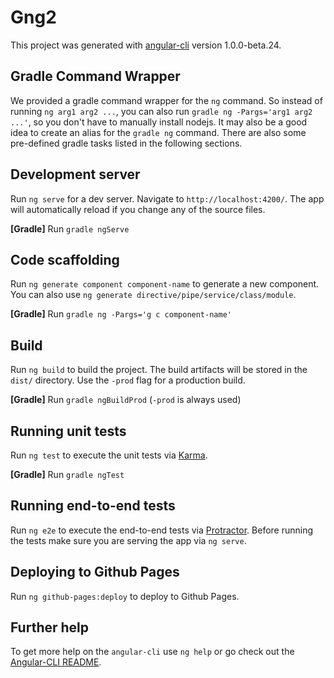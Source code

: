 # Gng2

This project was generated with [angular-cli](https://github.com/angular/angular-cli) version 1.0.0-beta.24.

## Gradle Command Wrapper

We provided a gradle command wrapper for the `ng` command. So instead of running `ng arg1 arg2 ...`,
you can also run `gradle ng -Pargs='arg1 arg2 ...'`, so you don't have to manually install nodejs.
It may also be a good idea to create an alias for the `gradle ng` command. There are also some pre-defined
gradle tasks listed in the following sections.

## Development server
Run `ng serve` for a dev server. Navigate to `http://localhost:4200/`. The app will automatically reload if you change any of the source files.

**[Gradle]** Run `gradle ngServe`

## Code scaffolding

Run `ng generate component component-name` to generate a new component. You can also use `ng generate directive/pipe/service/class/module`.

**[Gradle]** Run `gradle ng -Pargs='g c component-name'`

## Build

Run `ng build` to build the project. The build artifacts will be stored in the `dist/` directory. Use the `-prod` flag for a production build.

**[Gradle]** Run `gradle ngBuildProd` (`-prod` is always used)

## Running unit tests

Run `ng test` to execute the unit tests via [Karma](https://karma-runner.github.io).

**[Gradle]** Run `gradle ngTest`

## Running end-to-end tests

Run `ng e2e` to execute the end-to-end tests via [Protractor](http://www.protractortest.org/).
Before running the tests make sure you are serving the app via `ng serve`.

## Deploying to Github Pages

Run `ng github-pages:deploy` to deploy to Github Pages.

## Further help

To get more help on the `angular-cli` use `ng help` or go check out the [Angular-CLI README](https://github.com/angular/angular-cli/blob/master/README.md).
